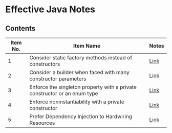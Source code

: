 # Effective Java Notes

## Contents

| Item No. | Item Name | Notes |
|----------|-----------|------|
| 1        |   Consider static factory methods instead of constructors         |   [Link](./Chapter-2-Creating-and-Destroying-Objects/Item-01.md)   |
| 2        |   Consider a builder when faced with many constructor parameters       |   [Link](./Chapter-2-Creating-and-Destroying-Objects/Item-02.md)   |
| 3        |   Enforce the singleton property with a private constructor or an enum type        |   [Link](./Chapter-2-Creating-and-Destroying-Objects/Item-03.md)   |
| 4        |   Enforce noninstantiability with a private constructor         |   [Link](./Chapter-2-Creating-and-Destroying-Objects/Item-04.md)   |
| 5        |   Prefer Dependency Injection to Hardwiring Resources       |   [Link](./Chapter-2-Creating-and-Destroying-Objects/Item-05.md)   |
